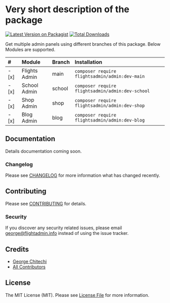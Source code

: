 # Very short description of the package

[![Latest Version on Packagist](https://img.shields.io/packagist/v/flightsadmin/admin.svg?style=flat-square)](https://packagist.org/packages/flightsadmin/admin)
[![Total Downloads](https://img.shields.io/packagist/dt/flightsadmin/admin.svg?style=flat-square)](https://packagist.org/packages/flightsadmin/admin)

Get multiple admin panels using different branches of this package. Below Modules are supported.

| # | Module   |      Branch      |  Installation |
|:------ |:----------|:-------------|:------|
| - [x] | Flights Admin |  main | ` composer require flightsadmin/admin:dev-main ` |
| - [x] | School Admin |  school | ` composer require flightsadmin/admin:dev-school ` |
| - [x] | Shop Admin |  shop | ` composer require flightsadmin/admin:dev-shop  ` |
| - [x] | Blog Admin |  blog | ` composer require flightsadmin/admin:dev-blog ` |

## Documentation

Details documentation coming soon.

### Changelog

Please see [CHANGELOG](CHANGELOG.md) for more information what has changed recently.

## Contributing

Please see [CONTRIBUTING](CONTRIBUTING.md) for details.

### Security

If you discover any security related issues, please email george@flightadmin.info instead of using the issue tracker.

## Credits

-   [George Chitechi](https://github.com/flightsadmin)
-   [All Contributors](../../contributors)

## License

The MIT License (MIT). Please see [License File](LICENSE.md) for more information.